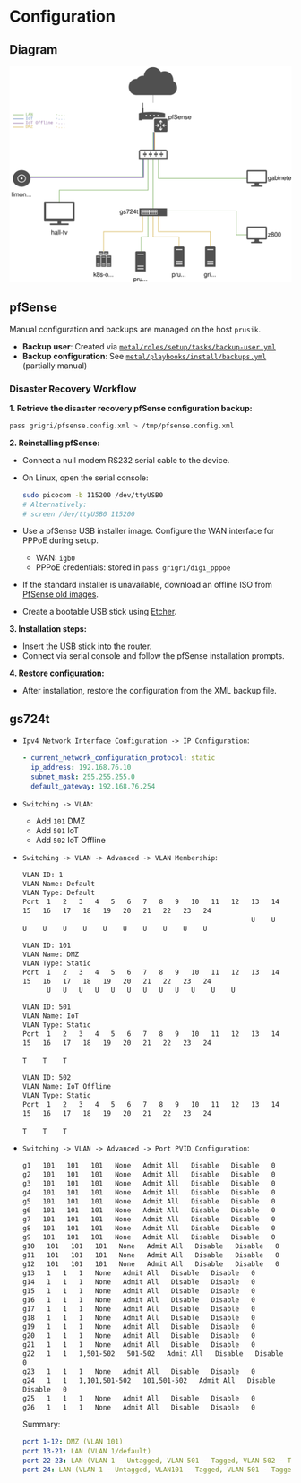 # Configuration

## Diagram

![](diagram.svg)

## pfSense

Manual configuration and backups are managed on the host `prusik`.

- **Backup user**: Created via
  [`metal/roles/setup/tasks/backup-user.yml`](../../metal/roles/setup/tasks/backup-user.yml)
- **Backup configuration**: See
  [`metal/playbooks/install/backups.yml`](../../metal/playbooks/install/backups.yml) (partially
  manual)

### Disaster Recovery Workflow

**1. Retrieve the disaster recovery pfSense configuration backup:**

```sh
pass grigri/pfsense.config.xml > /tmp/pfsense.config.xml
```

**2. Reinstalling pfSense:**

- Connect a null modem RS232 serial cable to the device.
- On Linux, open the serial console:

  ```sh
  sudo picocom -b 115200 /dev/ttyUSB0
  # Alternatively:
  # screen /dev/ttyUSB0 115200
  ```

- Use a pfSense USB installer image. Configure the WAN interface for PPPoE during setup.

  - WAN: `igb0`
  - PPPoE credentials: stored in `pass grigri/digi_pppoe`

- If the standard installer is unavailable, download an offline ISO from
  [PfSense old images](https://atxfiles.netgate.com/mirror/downloads/).
- Create a bootable USB stick using [Etcher](https://www.balena.io/etcher/).

**3. Installation steps:**

- Insert the USB stick into the router.
- Connect via serial console and follow the pfSense installation prompts.

**4. Restore configuration:**

- After installation, restore the configuration from the XML backup file.

## gs724t

- `Ipv4 Network Interface Configuration -> IP Configuration`:

  ```yaml
  - current_network_configuration_protocol: static
    ip_address: 192.168.76.10
    subnet_mask: 255.255.255.0
    default_gateway: 192.168.76.254
  ```

- `Switching -> VLAN`:

  - Add `101` DMZ
  - Add `501` IoT
  - Add `502` IoT Offline

- `Switching -> VLAN -> Advanced -> VLAN Membership`:

  ```
  VLAN ID: 1
  VLAN Name: Default
  VLAN Type: Default
  Port  1   2   3   4   5   6   7   8   9   10   11   12   13   14   15   16   17   18   19   20   21   22   23   24
                                                           U    U    U    U    U    U    U    U    U    U    U    U
  ```

  ```
  VLAN ID: 101
  VLAN Name: DMZ
  VLAN Type: Static
  Port  1   2   3   4   5   6   7   8   9   10   11   12   13   14   15   16   17   18   19   20   21   22   23   24
        U   U   U   U   U   U   U   U   U   U    U    U
  ```

  ```
  VLAN ID: 501
  VLAN Name: IoT
  VLAN Type: Static
  Port  1   2   3   4   5   6   7   8   9   10   11   12   13   14   15   16   17   18   19   20   21   22   23   24
                                                                                                        T    T    T
  ```

  ```
  VLAN ID: 502
  VLAN Name: IoT Offline
  VLAN Type: Static
  Port  1   2   3   4   5   6   7   8   9   10   11   12   13   14   15   16   17   18   19   20   21   22   23   24
                                                                                                        T    T    T
  ```

- `Switching -> VLAN -> Advanced -> Port PVID Configuration`:

  ```
  g1   101   101   101   None   Admit All   Disable   Disable   0
  g2   101   101   101   None   Admit All   Disable   Disable   0
  g3   101   101   101   None   Admit All   Disable   Disable   0
  g4   101   101   101   None   Admit All   Disable   Disable   0
  g5   101   101   101   None   Admit All   Disable   Disable   0
  g6   101   101   101   None   Admit All   Disable   Disable   0
  g7   101   101   101   None   Admit All   Disable   Disable   0
  g8   101   101   101   None   Admit All   Disable   Disable   0
  g9   101   101   101   None   Admit All   Disable   Disable   0
  g10   101   101   101   None   Admit All   Disable   Disable   0
  g11   101   101   101   None   Admit All   Disable   Disable   0
  g12   101   101   101   None   Admit All   Disable   Disable   0
  g13   1   1   1   None   Admit All   Disable   Disable   0
  g14   1   1   1   None   Admit All   Disable   Disable   0
  g15   1   1   1   None   Admit All   Disable   Disable   0
  g16   1   1   1   None   Admit All   Disable   Disable   0
  g17   1   1   1   None   Admit All   Disable   Disable   0
  g18   1   1   1   None   Admit All   Disable   Disable   0
  g19   1   1   1   None   Admit All   Disable   Disable   0
  g20   1   1   1   None   Admit All   Disable   Disable   0
  g21   1   1   1   None   Admit All   Disable   Disable   0
  g22   1   1   1,501-502   501-502   Admit All   Disable   Disable   0
  g23   1   1   1   None   Admit All   Disable   Disable   0
  g24   1   1   1,101,501-502   101,501-502   Admit All   Disable   Disable   0
  g25   1   1   1   None   Admit All   Disable   Disable   0
  g26   1   1   1   None   Admit All   Disable   Disable   0
  ```

  Summary:

  ```yaml
  port 1-12: DMZ (VLAN 101)
  port 13-21: LAN (VLAN 1/default)
  port 22-23: LAN (VLAN 1 - Untagged, VLAN 501 - Tagged, VLAN 502 - Tagged)
  port 24: LAN (VLAN 1 - Untagged, VLAN101 - Tagged, VLAN 501 - Tagged, VLAN 502 - Tagged)
  ```

